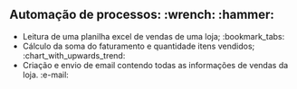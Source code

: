 <h2>Automação de processos: :wrench: :hammer:</h2>
<ul>
	<li>Leitura de uma planilha excel de vendas de uma loja; :bookmark_tabs:</li>
	<li>Cálculo da soma do faturamento e quantidade itens vendidos; :chart_with_upwards_trend:</li>
	<li>Criação e envio de email contendo todas as informações de vendas da loja. :e-mail:</li>
</ul>
